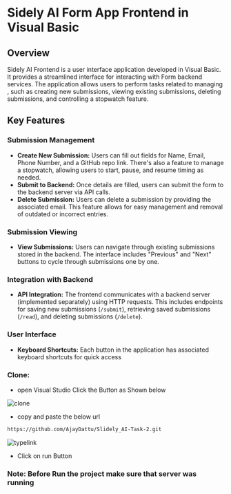 # Sidely AI Form App Frontend in Visual Basic

## Overview
Sidely AI Frontend is a user interface application developed in Visual Basic. It provides a streamlined interface for interacting with Form backend services. The application allows users to perform tasks related to managing , such as creating new submissions, viewing existing submissions, deleting submissions, and controlling a stopwatch feature.

## Key Features

### Submission Management
- **Create New Submission:** Users can fill out fields for Name, Email, Phone Number, and a GitHub repo link. There's also a feature to manage a stopwatch, allowing users to start, pause, and resume timing as needed.
- **Submit to Backend:** Once details are filled, users can submit the form to the backend server via API calls.
- **Delete Submission:** Users can delete a submission by providing the associated email. This feature allows for easy management and removal of outdated or incorrect entries.

### Submission Viewing
- **View Submissions:** Users can navigate through existing submissions stored in the backend. The interface includes "Previous" and "Next" buttons to cycle through submissions one by one.

### Integration with Backend
- **API Integration:** The frontend communicates with a backend server (implemented separately) using HTTP requests. This includes endpoints for saving new submissions (`/submit`), retrieving saved submissions (`/read`), and deleting submissions (`/delete`).

### User Interface
- **Keyboard Shortcuts:** Each button in the application has associated keyboard shortcuts for quick access

### Clone:
- open Visual Studio Click the Button as Shown below
  
![clone](https://github.com/AjayDattu/SlideyAI-Backend/assets/126608028/0c71f515-ac56-4dea-beb7-95ad9a9a70d4)

- copy and paste the below url
```bash
https://github.com/AjayDattu/Slidely_AI-Task-2.git
```
![typelink](https://github.com/AjayDattu/SlideyAI-Backend/assets/126608028/1021c1b4-e8ec-4a82-9a60-8683968b0398)
- Click on run Button
### Note: Before Run the project make sure that server was running
